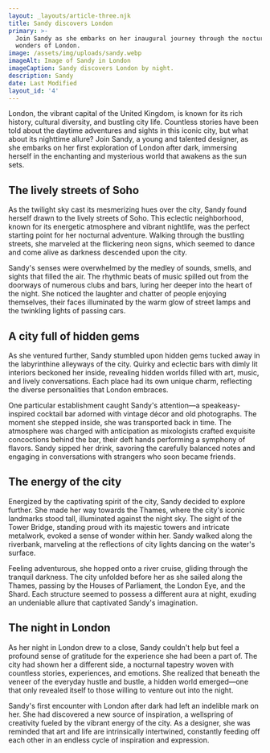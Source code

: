 ```yaml
---
layout: _layouts/article-three.njk
title: Sandy discovers London
primary: >-
  Join Sandy as she embarks on her inaugural journey through the nocturnal
  wonders of London.
image: /assets/img/uploads/sandy.webp
imageAlt: Image of Sandy in London
imageCaption: Sandy discovers London by night.
description: Sandy
date: Last Modified
layout_id: '4'
---
```

London, the vibrant capital of the United Kingdom, is known for its rich history, cultural diversity, and bustling city life. Countless stories have been told about the daytime adventures and sights in this iconic city, but what about its nighttime allure? Join Sandy, a young and talented designer, as she embarks on her first exploration of London after dark, immersing herself in the enchanting and mysterious world that awakens as the sun sets.

## The lively streets of Soho

As the twilight sky cast its mesmerizing hues over the city, Sandy found herself drawn to the lively streets of Soho. This eclectic neighborhood, known for its energetic atmosphere and vibrant nightlife, was the perfect starting point for her nocturnal adventure. Walking through the bustling streets, she marveled at the flickering neon signs, which seemed to dance and come alive as darkness descended upon the city.

Sandy's senses were overwhelmed by the medley of sounds, smells, and sights that filled the air. The rhythmic beats of music spilled out from the doorways of numerous clubs and bars, luring her deeper into the heart of the night. She noticed the laughter and chatter of people enjoying themselves, their faces illuminated by the warm glow of street lamps and the twinkling lights of passing cars.

## A city full of hidden gems

As she ventured further, Sandy stumbled upon hidden gems tucked away in the labyrinthine alleyways of the city. Quirky and eclectic bars with dimly lit interiors beckoned her inside, revealing hidden worlds filled with art, music, and lively conversations. Each place had its own unique charm, reflecting the diverse personalities that London embraces.

One particular establishment caught Sandy's attention—a speakeasy-inspired cocktail bar adorned with vintage décor and old photographs. The moment she stepped inside, she was transported back in time. The atmosphere was charged with anticipation as mixologists crafted exquisite concoctions behind the bar, their deft hands performing a symphony of flavors. Sandy sipped her drink, savoring the carefully balanced notes and engaging in conversations with strangers who soon became friends.

## The energy of the city

Energized by the captivating spirit of the city, Sandy decided to explore further. She made her way towards the Thames, where the city's iconic landmarks stood tall, illuminated against the night sky. The sight of the Tower Bridge, standing proud with its majestic towers and intricate metalwork, evoked a sense of wonder within her. Sandy walked along the riverbank, marveling at the reflections of city lights dancing on the water's surface.

Feeling adventurous, she hopped onto a river cruise, gliding through the tranquil darkness. The city unfolded before her as she sailed along the Thames, passing by the Houses of Parliament, the London Eye, and the Shard. Each structure seemed to possess a different aura at night, exuding an undeniable allure that captivated Sandy's imagination.

## The night in London

As her night in London drew to a close, Sandy couldn't help but feel a profound sense of gratitude for the experience she had been a part of. The city had shown her a different side, a nocturnal tapestry woven with countless stories, experiences, and emotions. She realized that beneath the veneer of the everyday hustle and bustle, a hidden world emerged—one that only revealed itself to those willing to venture out into the night.

Sandy's first encounter with London after dark had left an indelible mark on her. She had discovered a new source of inspiration, a wellspring of creativity fueled by the vibrant energy of the city. As a designer, she was reminded that art and life are intrinsically intertwined, constantly feeding off each other in an endless cycle of inspiration and expression.
